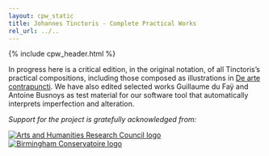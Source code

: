 ```yaml
---
layout: cpw_static
title: Johannes Tinctoris - Complete Practical Works
rel_url: ../..
---
```


{% include cpw_header.html %}

In progress here is a critical edition, in the original notation, of all Tinctoris’s practical compositions, including those composed as illustrations in [De arte contrapuncti](../texts/deartecontrapuncti/). We have also edited selected works Guillaume du Faÿ and Antoine Busnoys as test material for our software tool that automatically interprets imperfection and alteration.

_Support for the project is gratefully acknowledged from:_

<a href="http://www.ahrc.ac.uk" class="mr-2">
	<img alt="Arts and Humanities Research Council logo" src="{{page.rel_url}}/Images/ahrc_logo.png" />
</a>
<a href="http://www.bcu.ac.uk/pme/conservatoire">
	<img alt="Birmingham Conservatoire logo" src="{{page.rel_url}}/Images/rbc_logo.png" />
</a>
